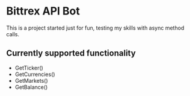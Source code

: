 Bittrex API Bot
======
This is a project started just for fun, testing my skills with async method calls.


Currently supported functionality
------
- GetTicker()
- GetCurrencies()
- GetMarkets()
- GetBalance()
